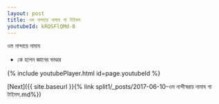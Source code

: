 ```yaml
---
layout: post
title: ওম নান্দায়ে নামায গা টাইমস
youtubeId: kRQSFlQMd-8
---
```

 
 
 ওম নান্দায়ে নামায  
 
 -  কে হলেন জ্ঞানের ভাণ্ডার 
 
  
 
  
 
 
 
 
 
 


{% include youtubePlayer.html id=page.youtubeId %}
 
[Next]({{ site.baseurl }}{% link  split1/_posts/2017-06-10-ওম নান্দীস্বরায় নামায গা টাইমস.md%})
 
